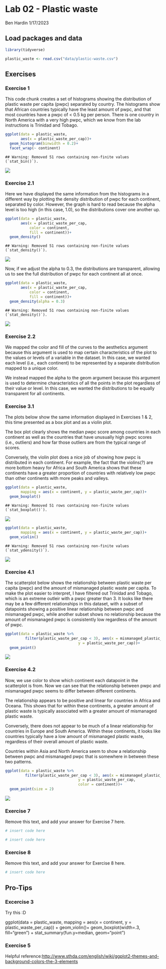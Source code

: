 Lab 02 - Plastic waste
================
Ben Hardin
1/17/2023

## Load packages and data

``` r
library(tidyverse) 
```

``` r
plastic_waste <- read.csv("data/plastic-waste.csv")
```

## Exercises

### Exercise 1

This code chunk creates a set of histograms showing the distribution of
plastic waste per capita (pwpc) separated by country. The histograms
show that African countries typically have the least amount of pwpc, and
that most countries have a pwpc of \< 0.5 kg per person. There is one
country in North America with a very high pwpc, which we know from the
lab instructions is Trinidad and Tobago.

``` r
ggplot(data = plastic_waste,
       aes(x = plastic_waste_per_cap))+
  geom_histogram(binwidth = 0.2)+
  facet_wrap(~ continent)
```

    ## Warning: Removed 51 rows containing non-finite values (`stat_bin()`).

![](lab-02_files/figure-gfm/plastic-waste-continent-1.png)<!-- -->

### Exercise 2.1

Here we have displayed the same information from the histograms in a
different way by plotting the density distribution of pwpc for each
continent, separated by color. However, the graph is hard to read
because the alpha level is too high (in this case, 1.0), so the
distributions cover one another up.

``` r
ggplot(data = plastic_waste,
       aes(x = plastic_waste_per_cap,
           color = continent,
           fill = continent))+
  geom_density()
```

    ## Warning: Removed 51 rows containing non-finite values (`stat_density()`).

![](lab-02_files/figure-gfm/plastic-waste-density-1.png)<!-- -->

Now, if we adjust the alpha to 0.3, the distributions are transparent,
allowing us to see the full distribution of pwpc for each continent all
at once.

``` r
ggplot(data = plastic_waste,
       aes(x = plastic_waste_per_cap,
           color = continent,
           fill = continent))+
  geom_density(alpha = 0.3)
```

    ## Warning: Removed 51 rows containing non-finite values (`stat_density()`).

![](lab-02_files/figure-gfm/plastic-waste-density-new-alpha-1.png)<!-- -->

### Exercise 2.2

We mapped the color and fill of the curves to the aesthetics argument
because this argument is used to map certain characteristics of the plot
to the values or levels of a variable in the dataset. In this case, we
wanted each level (i.e., each continent) to be represented by a separate
distribution mapped to a unique color.

We instead mapped the alpha to the geom argument because this argument
is used to determine characteristics of all the points in the plot
regardless of their value or level. In this case, we wanted the
distributions to be equally transparent for all continents.

### Exercise 3.1

The plots below show the same information displayed in Exercises 1 & 2,
this time presented as a box plot and as a violin plot.

The box plot clearly shows the median pwpc score among countries in each
continent as well as the countries that have unusually high pwpc scores
(i.e., outliers) and how far those outliers are from the typical range
of scores.

Conversely, the violin plot does a nice job of showing how pwpc is
distributed in each continent. For example, the fact that the violins(?)
are more bottom heavy for Africa and South America shows that these
continents have a greater proportion of countries with relatively low
pwpc than other continents with more peaks and valleys.

``` r
ggplot(data = plastic_waste,
       mapping = aes(x = continent, y = plastic_waste_per_cap))+
  geom_boxplot()
```

    ## Warning: Removed 51 rows containing non-finite values (`stat_boxplot()`).

![](lab-02_files/figure-gfm/plastic-waste-violin-1.png)<!-- -->

``` r
ggplot(data = plastic_waste,
       mapping = aes(x = continent, y = plastic_waste_per_cap))+
  geom_violin()
```

    ## Warning: Removed 51 rows containing non-finite values (`stat_ydensity()`).

![](lab-02_files/figure-gfm/plastic-waste-violin-2.png)<!-- -->

### Exercise 4.1

The scatterplot below shows the relationship between plastic waste per
capita (pwpc) and the amount of mismanaged plastic waste per capita. To
make the plot easier to interpret, I have filtered out Trinidad and
Tobago, which is an extreme outleir with a pwpc greater than 3. It looks
like there may be a few different relationships in this dataset, with a
subset of datapoints showing a positive linear relationship between pwpc
and mismanaged pwpc, while another subset shows no relationship because
the amount of mismanaged pwpc is consistently low regardless of the
amount of pwpc.

``` r
ggplot(data = plastic_waste %>%
         filter(plastic_waste_per_cap < 3), aes(x = mismanaged_plastic_waste_per_cap, 
                                 y = plastic_waste_per_cap))+
  geom_point()
```

![](lab-02_files/figure-gfm/plastic-waste-mismanaged-1.png)<!-- -->

### Exercise 4.2

Now, we use color to show which continent each datapoint in the
scatterplot is from. Now we can see that the relationship between pwpc
and mismanaged pwpc seems to differ between different continents.

The relationship appears to be positive and linear for countries in
Africa and Oceana. This shows that for within these continents, a
greater amount of plastic waste is typically associated with a greater
amount of mismanaged plastic waste.

Conversely, there does not appear to be much of a linear relationship
for countries in Europe and South America. Within these continents, it
looks like countries typically have a low amount of mismanaged plastic
waste, regardless of their overall amount of plastic waste.

Countries within Asia and North America seem to show a relationship
between pwpc and mismanaged pwpc that is somewhere in between these two
patterns.

``` r
ggplot(data = plastic_waste %>%
         filter(plastic_waste_per_cap < 3), aes(x = mismanaged_plastic_waste_per_cap, 
                                 y = plastic_waste_per_cap,
                                 color = continent))+
  geom_point(size = 2)
```

![](lab-02_files/figure-gfm/plastic-waste-mismanaged-continent-1.png)<!-- -->

### Exercise 7

Remove this text, and add your answer for Exercise 7 here.

``` r
# insert code here
```

``` r
# insert code here
```

### Exercise 8

Remove this text, and add your answer for Exercise 8 here.

``` r
# insert code here
```

## Pro-Tips

### Excercise 3

Try this :D

ggplot(data = plastic_waste, mapping = aes(x = continent, y =
plastic_waste_per_cap)) + geom_violin()+ geom_boxplot(width=.3,
fill=“green”) + stat_summary(fun.y=median, geom=“point”)

### Exercise 5

Helpful
reference:<http://www.sthda.com/english/wiki/ggplot2-themes-and-background-colors-the-3-elements>
